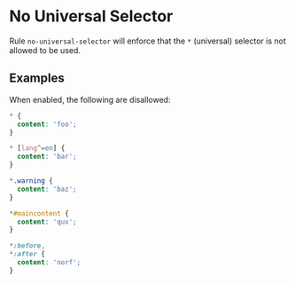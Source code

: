 # No Universal Selector

Rule `no-universal-selector` will enforce that the `*` (universal) selector is not allowed to be used.

## Examples

When enabled, the following are disallowed:

```scss
* {
  content: 'foo';
}

* [lang^=en] {
  content: 'bar';
}

*.warning {
  content: 'baz';
}

*#maincontent {
  content: 'qux';
}

*:before,
*:after {
  content: 'norf';
}
```
